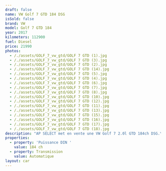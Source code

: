 ```yaml
---
draft: false
name: VW Golf 7 GTD 184 DSG
isSold: false
brand: VW
model: Golf 7 GTD 184
year: 2017
kilometers: 112900
fuel: Diesel
price: 21990
photos:
  - /./assets/GOLF_7_vw_gtd/GOLF 7 GTD (1).jpg
  - /./assets/GOLF_7_vw_gtd/GOLF 7 GTD (3).jpg
  - /./assets/GOLF_7_vw_gtd/GOLF 7 GTD (2).jpg
  - /./assets/GOLF_7_vw_gtd/GOLF 7 GTD (14).jpg
  - /./assets/GOLF_7_vw_gtd/GOLF 7 GTD (5).jpg
  - /./assets/GOLF_7_vw_gtd/GOLF 7 GTD (4).jpg
  - /./assets/GOLF_7_vw_gtd/GOLF 7 GTD (6).jpg
  - /./assets/GOLF_7_vw_gtd/GOLF 7 GTD (7).jpg
  - /./assets/GOLF_7_vw_gtd/GOLF 7 GTD (8).jpg
  - /./assets/GOLF_7_vw_gtd/GOLF 7 GTD (10).jpg
  - /./assets/GOLF_7_vw_gtd/GOLF 7 GTD (12).jpg
  - /./assets/GOLF_7_vw_gtd/GOLF 7 GTD (11).jpg
  - /./assets/GOLF_7_vw_gtd/GOLF 7 GTD (13).jpg
  - /./assets/GOLF_7_vw_gtd/GOLF 7 GTD (15).jpg
  - /./assets/GOLF_7_vw_gtd/GOLF 7 GTD (16).jpg
  - /./assets/GOLF_7_vw_gtd/GOLF 7 GTD (17).jpg
  - /./assets/GOLF_7_vw_gtd/GOLF 7 GTD (18).jpg
description: "AP SELECT met en vente une VW Golf 7 2.0l GTD 184ch DSG.\n\nModèle du 03/2017 avec 112900km.\n\nCouleur blanc Oryx nacrée, intérieur Tissus GTD noir\n\nVéhicule origine France \U0001F1EB\U0001F1F7\n\nVendu avec une garantie complète 6 mois.\n\nEntretiens complet et historique limpide.\n\nDernier service effectué début 2024 à 98000km.\n\nLes pneus et freins sont en très bon état.\n\nÉquipements et options :\n- Boîte DSG 7\n- DCC suspensions pilotées\n- Virtual Cockpit\n- Intérieur tissus GTD\n- Discover Pro tactile\n- GPS 3D Europe\n- Pack Carbon intérieur\n- Jantes 19 pouces originales Brescia\n- Phares Bi Xénon directionnels\n- Feux de jour à LED\n- Controle automatique des feux de route ALS\n- Parc distance contrôle PDC avant / arrière\n- Caméra de recul\n- Keyless Ouverture / fermeture sans clés\n- Démarrage sans clés\n- Connexion Ipod et USB\n- Volant sport multifonctions\n- Affichage multifonctions plus\n- Climatisation bi zone\n- Éclairage et essuie-glaces automatique\n- Rétroviseurs rabattable électriquement et chauffants\n- Rétroviseurs int / ext Electrochrome\n- Bluetooth\n- Éclairage d ambiance\n\n\nDisponible et visible sur RDV pour acheteur sérieux.\n\nPossibilité d'une garantie 3, 6 ou 12 mois en supplément.\n;\nRéalisation des démarches d'immatriculation.\n\nAP SELECT c'est des solutions de courtage et conciergerie sur mesure pour profiter librement de sa passion et de son patrimoine.\n\nPrenez le volant, AP SELECT s'occupe du reste."
properties:
  - property: 'Puissance DIN '
    value: 184 ch
  - property: Transmission
    value: Automatique
layout: car
---
```



